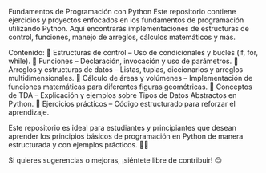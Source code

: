 Fundamentos de Programación con Python
Este repositorio contiene ejercicios y proyectos enfocados en los fundamentos de programación utilizando Python. Aquí encontrarás implementaciones de estructuras de control, funciones, manejo de arreglos, cálculos matemáticos y más.

Contenido:
🔹 Estructuras de control – Uso de condicionales y bucles (if, for, while).
🔹 Funciones – Declaración, invocación y uso de parámetros.
🔹 Arreglos y estructuras de datos – Listas, tuplas, diccionarios y arreglos multidimensionales.
🔹 Cálculo de áreas y volúmenes – Implementación de funciones matemáticas para diferentes figuras geométricas.
🔹 Conceptos de TDA – Explicación y ejemplos sobre Tipos de Datos Abstractos en Python.
🔹 Ejercicios prácticos – Código estructurado para reforzar el aprendizaje.

Este repositorio es ideal para estudiantes y principiantes que desean aprender los principios básicos de programación en Python de manera estructurada y con ejemplos prácticos. 🚀🐍

Si quieres sugerencias o mejoras, ¡siéntete libre de contribuir! 😊








